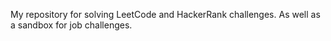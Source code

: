 My repository for solving LeetCode and HackerRank challenges. As well as a sandbox for job challenges.
